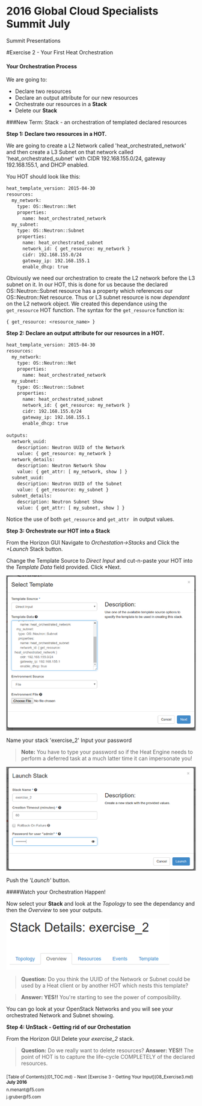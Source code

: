 # 2016 Global Cloud Specialists Summit July

Summit Presentations


#Exercise 2 - Your First Heat Orchestration

#### Your Orchestration Process

We are going to:

- Declare two resources 
- Declare an output attribute for our new resources
- Orchestrate our resources in a **Stack**
- Delete our **Stack**

###New Term: 
    Stack - an orchestration of templated declared resources

**Step 1: Declare two resources in a HOT.** 

We are going to create a L2 Network called 'heat_orchestrated_network' and then create a L3 Subnet on that network called 'heat_orchestrated_subnet' with CIDR 192.168.155.0/24, gateway 192.168.155.1, and DHCP enabled.

You HOT should look like this:

```
heat_template_version: 2015-04-30
resources:
  my_network:
    type: OS::Neutron::Net
    properties:
      name: heat_orchestrated_network
  my_subnet:
    type: OS::Neutron::Subnet
    properties:
      name: heat_orchestrated_subnet
      network_id: { get_resource: my_network }
      cidr: 192.168.155.0/24
      gateway_ip: 192.168.155.1
      enable_dhcp: true
```
Obviously we need our orchestration to create the L2 network before the L3 subnet on it. In our HOT, this is done for us because the declared OS::Neutron::Subnet resource has a property which references our OS::Neutron::Net resource. Thus or L3 subnet resource is now *dependant* on the L2 network object. We created this dependance using the `` get_resource `` HOT function. The syntax for the `` get_resource `` function is:

```
{ get_resource: <resource_name> }
```

**Step 2: Declare an output attribute for our resources in a HOT.** 

```
heat_template_version: 2015-04-30
resources:
  my_network:
    type: OS::Neutron::Net
    properties:
      name: heat_orchestrated_network
  my_subnet:
    type: OS::Neutron::Subnet
    properties:
      name: heat_orchestrated_subnet
      network_id: { get_resource: my_network }
      cidr: 192.168.155.0/24
      gateway_ip: 192.168.155.1
      enable_dhcp: true

outputs:
  network_uuid:
    description: Neutron UUID of the Network
    value: { get_resource: my_network }
  network_details:
    description: Neutron Network Show
    value: { get_attr: [ my_network, show ] }
  subnet_uuid:
    description: Neutron UUID of the Subnet
    value: { get_resource: my_subnet }
  subnet_details:
    description: Neutron Subnet Show
    value: { get_attr: [ my_subnet, show ] }

```

Notice the use of both ``` get_resource ``` and ``` get_attr  ``` in output values.

**Step 3: Orchestrate our HOT into a Stack** 

From the Horizon GUI Navigate to *Orchestation->Stacks* and Click the *+Launch* Stack button.

Change the Template Source to *Direct Input* and cut-n-paste your HOT into the *Template Data* field provided. Click *Next.

![Launch Stack](./images/Exercise_2_1.png  "Launch Stack")

Name your stack 'exercise_2'
Input your password

 > **Note:** You have to type your password so if the Heat Engine needs to perform a deferred task at a much latter time it can impersonate you! 

![Name Stack](./images/Exercise_2_2.png  "Name Stack")

Push the *'Launch'* button.

####Watch your Orchestration Happen!

Now select your **Stack** and look at the *Topology* to see the dependancy and then the *Overview* to see your outputs.

![Launch Stack](./images/Exercise_2_3.png  "Launch Stack")

> **Question:** Do you think the UUID of the Network or Subnet could be used by a Heat client or by another HOT which nests this template? 

>**Answer: YES!!** You're starting to see the power of composibility.

You can go look at your OpenStack Networks and you will see your orchestrated Network and Subnet showing.

**Step 4: UnStack - Getting rid of our Orchestation** 

From the Horizon GUI Delete your *exercise_2* stack. 

> **Question:** Do we really want to delete resources? 
>**Answer: YES!!** The point of HOT is to capture the life-cycle COMPLETELY of the declared resources.


<sub>
[Table of Contents](01_TOC.md) - Next [Exercise 3 - Getting Your Input](08_Exercise3.md) 
</sub>

<sup>
<b>July 2016</b></br>
n.menant@f5.com</br>
j.gruber@f5.com
</sup>
